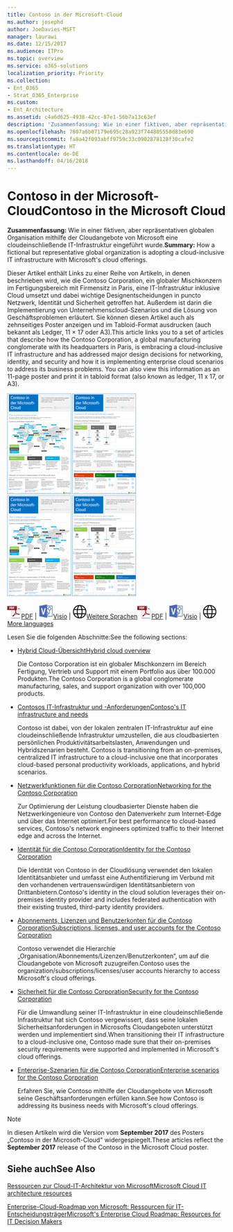 ```yaml
---
title: Contoso in der Microsoft-Cloud
ms.author: josephd
author: JoeDavies-MSFT
manager: laurawi
ms.date: 12/15/2017
ms.audience: ITPro
ms.topic: overview
ms.service: o365-solutions
localization_priority: Priority
ms.collection:
- Ent_O365
- Strat_O365_Enterprise
ms.custom:
- Ent_Architecture
ms.assetid: c4a6d625-4938-42cc-87e1-56b7a13c63ef
description: 'Zusammenfassung: Wie in einer fiktiven, aber repräsentativen globalen Organisation mithilfe der Cloudangebote von Microsoft eine cloudeinschließende IT-Infrastruktur eingeführt wurde.'
ms.openlocfilehash: 7807a6b07179e695c28a923f744805558d83e690
ms.sourcegitcommit: fa8a42f093abff9759c33c0902878128f30cafe2
ms.translationtype: HT
ms.contentlocale: de-DE
ms.lasthandoff: 04/16/2018
---
```

# <a name="contoso-in-the-microsoft-cloud"></a><span data-ttu-id="68a0f-103">Contoso in der Microsoft-Cloud</span><span class="sxs-lookup"><span data-stu-id="68a0f-103">Contoso in the Microsoft Cloud</span></span>

 <span data-ttu-id="68a0f-104">**Zusammenfassung:** Wie in einer fiktiven, aber repräsentativen globalen Organisation mithilfe der Cloudangebote von Microsoft eine cloudeinschließende IT-Infrastruktur eingeführt wurde.</span><span class="sxs-lookup"><span data-stu-id="68a0f-104">**Summary:** How a fictional but representative global organization is adopting a cloud-inclusive IT infrastructure with Microsoft's cloud offerings.</span></span>
  
<span data-ttu-id="68a0f-p101">Dieser Artikel enthält Links zu einer Reihe von Artikeln, in denen beschrieben wird, wie die Contoso Corporation, ein globaler Mischkonzern im Fertigungsbereich mit Firmensitz in Paris, eine IT-Infrastruktur inklusive Cloud umsetzt und dabei wichtige Designentscheidungen in puncto Netzwerk, Identität und Sicherheit getroffen hat. Außerdem ist darin die Implementierung von Unternehmenscloud-Szenarios und die Lösung von Geschäftsproblemen erläutert. Sie können diesen Artikel auch als zehnseitiges Poster anzeigen und im Tabloid-Format ausdrucken (auch bekannt als Ledger, 11 × 17 oder A3).</span><span class="sxs-lookup"><span data-stu-id="68a0f-p101">This article links you to a set of articles that describe how the Contoso Corporation, a global manufacturing conglomerate with its headquarters in Paris, is embracing a cloud-inclusive IT infrastructure and has addressed major design decisions for networking, identity, and security and how it is implementing enterprise cloud scenarios to address its business problems. You can also view this information as an 11-page poster and print it in tabloid format (also known as ledger, 11 x 17, or A3).</span></span>
  
<span data-ttu-id="68a0f-107">[![Miniaturbild von Contoso im Microsoft Cloud-Poster.](images/Contoso_Poster/Thumbnail.png)](https://www.microsoft.com/download/details.aspx?id=54427)</span><span class="sxs-lookup"><span data-stu-id="68a0f-107">[![Thumb image of the Contoso in the Microsoft Cloud poster.](images/Contoso_Poster/Thumbnail.png)](https://www.microsoft.com/download/details.aspx?id=54427)</span></span>
  
<span data-ttu-id="68a0f-108">![PDF-Datei](images/Common_Images/PDFIcon.png)[PDF](https://go.microsoft.com/fwlink/p/?linkid=842085)  | ![Visio-Datei](images/Common_Images/VisioIcon.png)[Visio](https://go.microsoft.com/fwlink/p/?linkid=842086)  | ![Seite mit Versionen in zusätzlichen Sprachen anzeigen](images/Common_Images/GlobeIcon.png)[Weitere Sprachen](https://www.microsoft.com/download/details.aspx?id=54427)</span><span class="sxs-lookup"><span data-stu-id="68a0f-108">![PDF file](images/Common_Images/PDFIcon.png)[PDF](https://go.microsoft.com/fwlink/p/?linkid=842085)  | ![Visio file](images/Common_Images/VisioIcon.png)[Visio](https://go.microsoft.com/fwlink/p/?linkid=842086)  | ![See a page with versions in additional languages](images/Common_Images/GlobeIcon.png)[More languages](https://www.microsoft.com/download/details.aspx?id=54427)</span></span>
  
<span data-ttu-id="68a0f-109">Lesen Sie die folgenden Abschnitte:</span><span class="sxs-lookup"><span data-stu-id="68a0f-109">See the following sections:</span></span>
  
- [<span data-ttu-id="68a0f-110">Hybrid Cloud-Übersicht</span><span class="sxs-lookup"><span data-stu-id="68a0f-110">Hybrid cloud overview</span></span>](hybrid-cloud-overview.md)
    
    <span data-ttu-id="68a0f-111">Die Contoso Corporation ist ein globaler Mischkonzern im Bereich Fertigung, Vertrieb und Support mit einem Portfolio aus über 100.000 Produkten.</span><span class="sxs-lookup"><span data-stu-id="68a0f-111">The Contoso Corporation is a global conglomerate manufacturing, sales, and support organization with over 100,000 products.</span></span>
    
- [<span data-ttu-id="68a0f-112">Contosos IT-Infrastruktur und -Anforderungen</span><span class="sxs-lookup"><span data-stu-id="68a0f-112">Contoso's IT infrastructure and needs</span></span>](contoso-it-infrastructure-and-needs.md)
    
    <span data-ttu-id="68a0f-113">Contoso ist dabei, von der lokalen zentralen IT-Infrastruktur auf eine cloudeinschließende Infrastruktur umzustellen, die aus cloudbasierten persönlichen Produktivitätsarbeitslasten, Anwendungen und Hybridszenarien besteht.
</span><span class="sxs-lookup"><span data-stu-id="68a0f-113">Contoso is transitioning from an on-premises, centralized IT infrastructure to a cloud-inclusive one that incorporates cloud-based personal productivity workloads, applications, and hybrid scenarios.</span></span>
    
- [<span data-ttu-id="68a0f-114">Netzwerkfunktionen für die Contoso Corporation</span><span class="sxs-lookup"><span data-stu-id="68a0f-114">Networking for the Contoso Corporation</span></span>](networking-for-the-contoso-corporation.md)
    
    <span data-ttu-id="68a0f-115">Zur Optimierung der Leistung cloudbasierter Dienste haben die Netzwerkingenieure von Contoso den Datenverkehr zum Internet-Edge und über das Internet optimiert.</span><span class="sxs-lookup"><span data-stu-id="68a0f-115">For best performance to cloud-based services, Contoso's network engineers optimized traffic to their Internet edge and across the Internet.</span></span>
    
- [<span data-ttu-id="68a0f-116">Identität für die Contoso Corporation</span><span class="sxs-lookup"><span data-stu-id="68a0f-116">Identity for the Contoso Corporation</span></span>](identity-for-the-contoso-corporation.md)
    
    <span data-ttu-id="68a0f-117">Die Identität von Contoso in der Cloudlösung verwendet den lokalen Identitätsanbieter und umfasst eine Authentifizierung im Verbund mit den vorhandenen vertrauenswürdigen Identitätsanbietern von Drittanbietern.</span><span class="sxs-lookup"><span data-stu-id="68a0f-117">Contoso's identity in the cloud solution leverages their on-premises identity provider and includes federated authentication with their existing trusted, third-party identity providers.</span></span>
    
- [<span data-ttu-id="68a0f-118">Abonnements, Lizenzen und Benutzerkonten für die Contoso Corporation</span><span class="sxs-lookup"><span data-stu-id="68a0f-118">Subscriptions, licenses, and user accounts for the Contoso Corporation</span></span>](subscriptions-licenses-and-user-accounts-for-the-contoso-corporation.md)
    
    <span data-ttu-id="68a0f-119">Contoso verwendet die Hierarchie „Organisation/Abonnements/Lizenzen/Benutzerkonten“, um auf die Cloudangebote von Microsoft zuzugreifen.</span><span class="sxs-lookup"><span data-stu-id="68a0f-119">Contoso uses the organization/subscriptions/licenses/user accounts hierarchy to access Microsoft's cloud offerings.</span></span>
    
- [<span data-ttu-id="68a0f-120">Sicherheit für die Contoso Corporation</span><span class="sxs-lookup"><span data-stu-id="68a0f-120">Security for the Contoso Corporation</span></span>](security-for-the-contoso-corporation.md)
    
    <span data-ttu-id="68a0f-121">Für die Umwandlung seiner IT-Infrastruktur in eine cloudeinschließende Infrastruktur hat sich Contoso vergewissert, dass seine lokalen Sicherheitsanforderungen in Microsofts Cloudangeboten unterstützt werden und implementiert sind.</span><span class="sxs-lookup"><span data-stu-id="68a0f-121">When transitioning their IT infrastructure to a cloud-inclusive one, Contoso made sure that their on-premises security requirements were supported and implemented in Microsoft's cloud offerings.</span></span>
    
- [<span data-ttu-id="68a0f-122">Enterprise-Szenarien für die Contoso Corporation</span><span class="sxs-lookup"><span data-stu-id="68a0f-122">Enterprise scenarios for the Contoso Corporation</span></span>](enterprise-scenarios-for-the-contoso-corporation.md)
    
    <span data-ttu-id="68a0f-123">Erfahren Sie, wie Contoso mithilfe der Cloudangebote von Microsoft seine Geschäftsanforderungen erfüllen kann.</span><span class="sxs-lookup"><span data-stu-id="68a0f-123">See how Contoso is addressing its business needs with Microsoft's cloud offerings.</span></span>
    
> [!NOTE]
> <span data-ttu-id="68a0f-124">In diesen Artikeln wird die Version vom **September 2017** des Posters „Contoso in der Microsoft-Cloud" widergespiegelt.</span><span class="sxs-lookup"><span data-stu-id="68a0f-124">These articles reflect the **September 2017** release of the Contoso in the Microsoft Cloud poster.</span></span>
  
## <a name="see-also"></a><span data-ttu-id="68a0f-125">Siehe auch</span><span class="sxs-lookup"><span data-stu-id="68a0f-125">See Also</span></span>

[<span data-ttu-id="68a0f-126">Ressourcen zur Cloud-IT-Architektur von Microsoft</span><span class="sxs-lookup"><span data-stu-id="68a0f-126">Microsoft Cloud IT architecture resources</span></span>](microsoft-cloud-it-architecture-resources.md)

[<span data-ttu-id="68a0f-127">Enterprise-Cloud-Roadmap von Microsoft: Ressourcen für IT-Entscheidungsträger</span><span class="sxs-lookup"><span data-stu-id="68a0f-127">Microsoft's Enterprise Cloud Roadmap: Resources for IT Decision Makers</span></span>](https://sway.com/FJ2xsyWtkJc2taRD)




